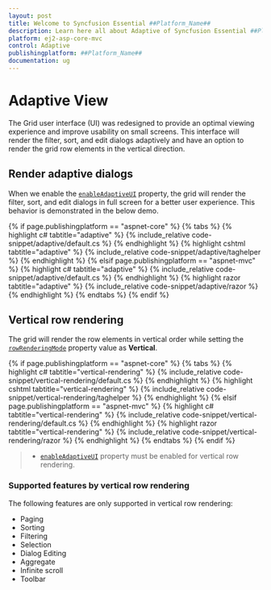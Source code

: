 ```yaml
---
layout: post
title: Welcome to Syncfusion Essential ##Platform_Name##
description: Learn here all about Adaptive of Syncfusion Essential ##Platform_Name## widgets based on HTML5 and jQuery.
platform: ej2-asp-core-mvc
control: Adaptive
publishingplatform: ##Platform_Name##
documentation: ug
---
```



# Adaptive View

The Grid user interface (UI) was redesigned to provide an optimal viewing experience and improve usability on small screens. This interface will render the filter, sort, and edit dialogs adaptively and have an option to render the grid row elements in the vertical direction.

## Render adaptive dialogs

When we enable the [`enableAdaptiveUI`](https://help.syncfusion.com/cr/aspnetcore-js2/Syncfusion.EJ2.Grids.Grid.html#Syncfusion_EJ2_Grids_Grid_EnableAdaptiveUI) property, the grid will render the filter, sort, and edit dialogs in full screen for a better user experience. This behavior is demonstrated in the below demo.

{% if page.publishingplatform == "aspnet-core" %}
{% tabs %}
{% highlight c# tabtitle="adaptive" %}
{% include_relative code-snippet/adaptive/default.cs %}
{% endhighlight %}
{% highlight cshtml tabtitle="adaptive" %}
{% include_relative code-snippet/adaptive/taghelper %}
{% endhighlight %}
{% elsif page.publishingplatform == "aspnet-mvc" %}
{% highlight c# tabtitle="adaptive" %}
{% include_relative code-snippet/adaptive/default.cs %}
{% endhighlight %}
{% highlight razor tabtitle="adaptive" %}
{% include_relative code-snippet/adaptive/razor %}
{% endhighlight %}
{% endtabs %}
{% endif %}



## Vertical row rendering

The grid will render the row elements in vertical order while setting the [`rowRenderingMode`](https://help.syncfusion.com/cr/aspnetcore-js2/Syncfusion.EJ2.Grids.Grid.html#Syncfusion_EJ2_Grids_Grid_RowRenderingMode) property value as **Vertical**.

{% if page.publishingplatform == "aspnet-core" %}
{% tabs %}
{% highlight c# tabtitle="vertical-rendering" %}
{% include_relative code-snippet/vertical-rendering/default.cs %}
{% endhighlight %}
{% highlight cshtml tabtitle="vertical-rendering" %}
{% include_relative code-snippet/vertical-rendering/taghelper %}
{% endhighlight %}
{% elsif page.publishingplatform == "aspnet-mvc" %}
{% highlight c# tabtitle="vertical-rendering" %}
{% include_relative code-snippet/vertical-rendering/default.cs %}
{% endhighlight %}
{% highlight razor tabtitle="vertical-rendering" %}
{% include_relative code-snippet/vertical-rendering/razor %}
{% endhighlight %}
{% endtabs %}
{% endif %}



> * [`enableAdaptiveUI`](https://help.syncfusion.com/cr/aspnetcore-js2/Syncfusion.EJ2.Grids.Grid.html#Syncfusion_EJ2_Grids_Grid_EnableAdaptiveUI) property must be enabled for vertical row rendering.

### Supported features by vertical row rendering

The following features are only supported in vertical row rendering:

* Paging
* Sorting
* Filtering
* Selection
* Dialog Editing
* Aggregate
* Infinite scroll
* Toolbar

